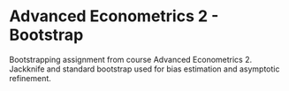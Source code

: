 # Advanced Econometrics 2 - Bootstrap
Bootstrapping assignment from course Advanced Econometrics 2. Jackknife and standard bootstrap used for bias estimation and asymptotic refinement.
